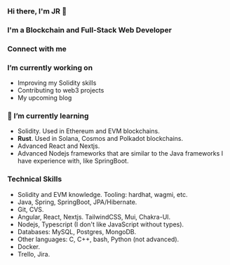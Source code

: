 ### Hi there, I'm JR 👋

### I'm a Blockchain and Full-Stack Web Developer

###  Connect with me

### I’m currently working on

- Improving my Solidity skills
- Contributing to web3 projects
- My upcoming blog

### 🌱 I’m currently learning

- Solidity. Used in Ethereum and EVM blockchains.
- **Rust**. Used in Solana, Cosmos and Polkadot blockchains.
- Advanced React and Nextjs.
- Advanced Nodejs frameworks that are similar to the Java frameworks I have experience with, like SpringBoot.

### Technical Skills

- Solidity and EVM knowledge. Tooling: hardhat, wagmi, etc.
- Java, Spring, SpringBoot, JPA/Hibernate.
- Git, CVS.
- Angular, React, Nextjs. TailwindCSS, Mui, Chakra-UI.
- Nodejs, Typescript (I don't like JavaScript without types).
- Databases: MySQL, Postgres, MongoDB.
- Other languages: C, C++, bash, Python (not advanced).
- Docker.
- Trello, Jira.


<!-- ### Latest Blog Posts -->

<!--
**josealonso/josealonso** is a ✨ _special_ ✨ repository because its `README.md` (this file) appears on your GitHub profile.

Here are some ideas to get you started:

- 🔭 I’m currently working on ...
- 🌱 I’m currently learning ...
- 👯 I’m looking to collaborate on ...
- 🤔 I’m looking for help with ...
- 💬 Ask me about ...
- 📫 How to reach me: ...
- 😄 Pronouns: ...
- ⚡ Fun fact: ...
-->
